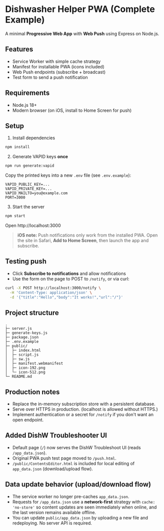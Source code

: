 # Dishwasher Helper PWA (Complete Example)

A minimal **Progressive Web App** with **Web Push** using Express on Node.js.

## Features
- Service Worker with simple cache strategy
- Manifest for installable PWA (icons included)
- Web Push endpoints (subscribe + broadcast)
- Test form to send a push notification

## Requirements
- Node.js 18+
- Modern browser (on iOS, install to Home Screen for push)

## Setup

1) Install dependencies
```bash
npm install
```

2) Generate VAPID keys **once**
```bash
npm run generate:vapid
```
Copy the printed keys into a new `.env` file (see `.env.example`):
```env
VAPID_PUBLIC_KEY=...
VAPID_PRIVATE_KEY=...
VAPID_MAILTO=you@example.com
PORT=3000
```

3) Start the server
```bash
npm start
```
Open http://localhost:3000

> **iOS note:** Push notifications only work from the installed PWA.
Open the site in Safari, **Add to Home Screen**, then launch the app and subscribe.

## Testing push

- Click **Subscribe to notifications** and allow notifications
- Use the form on the page to POST to `/notify`, or via curl:
```bash
curl -X POST http://localhost:3000/notify \
  -H 'Content-Type: application/json' \
  -d '{"title":"Hello","body":"It works!","url":"/"}'
```

## Project structure
```
.
├─ server.js
├─ generate-keys.js
├─ package.json
├─ .env.example
├─ public/
│  ├─ index.html
│  ├─ script.js
│  ├─ sw.js
│  ├─ manifest.webmanifest
│  ├─ icon-192.png
│  └─ icon-512.png
└─ README.md
```

## Production notes
- Replace the in-memory subscription store with a persistent database.
- Serve over HTTPS in production. (localhost is allowed without HTTPS.)
- Implement authentication or a secret for `/notify` if you don't want an open endpoint.


## Added DishW Troubleshooter UI
- Default page (`/`) now serves the DishW Troubleshoot UI (reads `/app_data.json`).
- Original PWA push test page moved to `/push.html`.
- `/public/ContentsEditor.html` is included for local editing of `app_data.json` (download/upload flow).


## Data update behavior (upload/download flow)
- The service worker no longer pre-caches `app_data.json`.
- Requests for `/app_data.json` use a **network-first** strategy with `cache: 'no-store'` so content updates are seen immediately when online, and the last version remains available offline.
- You can update `public/app_data.json` by uploading a new file and redeploying. No server API is required.

